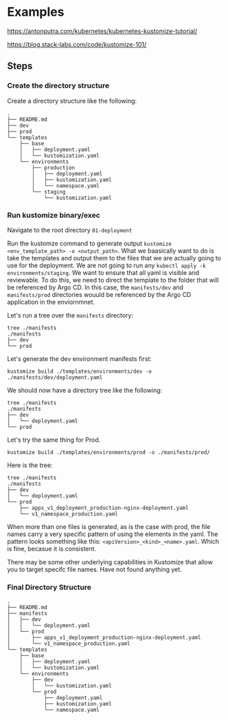 
# Examples

https://antonputra.com/kubernetes/kubernetes-kustomize-tutorial/

https://blog.stack-labs.com/code/kustomize-101/

## Steps

### Create the directory structure

Create a directory structure like the following:
```
.
├── README.md
├── dev
├── prod
└── templates
    ├── base
    │   ├── deployment.yaml
    │   └── kustomization.yaml
    └── environments
        ├── production
        │   ├── deployment.yaml
        │   ├── kustomization.yaml
        │   └── namespace.yaml
        └── staging
            └── kustomization.yaml
```

### Run kustomize binary/exec

Navigate to the root directory ```01-deployment```

Run the kustomze command to generate output ```kustomize <env_template_path> -o <output_path>```. What we baasically want to do is take the templates and output them to the files that we are actually going to use for the deployment. We are not going to run any ```kubectl apply -k environments/staging```. We want to ensure that all yaml is visible and reviewable. To do this, we need to direct the template to the folder that will be referenced by Argo CD. In this case, the ```manifests/dev``` and ```manifests/prod``` directories wouuld be referenced by the Argo CD application in the enviornmnet.

Let's run a tree over the ```manifests``` directory:

```
tree ./manifests 
./manifests
├── dev
└── prod
```

Let's generate the dev environment manifests first:
```
kustomize build ./templates/environments/dev -o ./manifests/dev/deployment.yaml
```

We should now have a directory tree like the following:
```
tree ./manifests
./manifests
├── dev
│   └── deployment.yaml
└── prod
```

Let's try the same thing for Prod.
```
kustomize build ./templates/environments/prod -o ./manifests/prod/
```

Here is the tree:
```
tree ./manifests                                                  
./manifests
├── dev
│   └── deployment.yaml
└── prod
    ├── apps_v1_deployment_production-nginx-deployment.yaml
    └── v1_namespace_production.yaml
```

When more than one files is generated, as is the case with prod, the file names carry a very specific pattern of using the elements in the yaml. The pattern looks something like this: ```<apiVersion>_<kind>_<name>.yaml```. Which is fine, becasue it is consistent.

There may be some other underlying capabilities in Kustomize that allow you to target specifc file names. Have not found anything yet.

### Final Directory Structure

```
.
├── README.md
├── manifests
│   ├── dev
│   │   └── deployment.yaml
│   └── prod
│       ├── apps_v1_deployment_production-nginx-deployment.yaml
│       └── v1_namespace_production.yaml
└── templates
    ├── base
    │   ├── deployment.yaml
    │   └── kustomization.yaml
    └── environments
        ├── dev
        │   └── kustomization.yaml
        └── prod
            ├── deployment.yaml
            ├── kustomization.yaml
            └── namespace.yaml
```